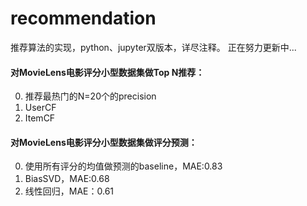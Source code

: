 # recommendation
推荐算法的实现，python、jupyter双版本，详尽注释。
正在努力更新中...

#### 对MovieLens电影评分小型数据集做Top N推荐：
0. 推荐最热门的N=20个的precision
1. UserCF
2. ItemCF

#### 对MovieLens电影评分小型数据集做评分预测：
0. 使用所有评分的均值做预测的baseline，MAE:0.83
1. BiasSVD，MAE:0.68
2. 线性回归，MAE：0.61
